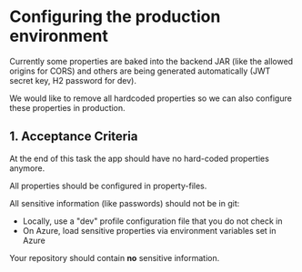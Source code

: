 # Configuring the production environment

Currently some properties are baked into the backend JAR (like the allowed origins for CORS) and others are being generated automatically (JWT secret key, H2 password for dev). 

We would like to remove all hardcoded properties so we can also configure these properties in production.

## 1. Acceptance Criteria

At the end of this task the app should have no hard-coded properties anymore.

All properties should be configured in property-files.

All sensitive information (like passwords) should not be in git:
* Locally, use a "dev" profile configuration file that you do not check in
* On Azure, load sensitive properties via environment variables set in Azure

Your repository should contain **no** sensitive information.
